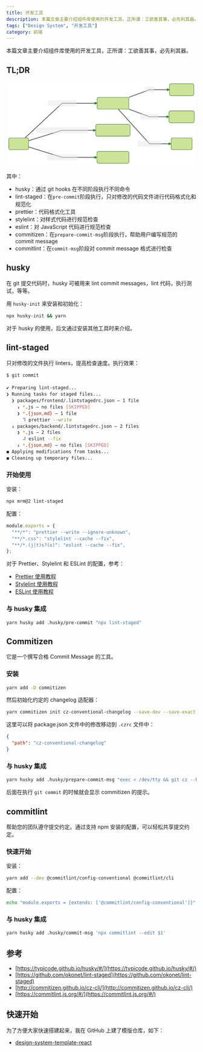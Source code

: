 ```yaml
---
title: 开发工具
description: 本篇文章主要介绍组件库使用的开发工具，正所谓：工欲善其事，必先利其器。
tags: ["Design System", "开发工具"]
category: 前端
---
```


本篇文章主要介绍组件库使用的开发工具，正所谓：工欲善其事，必先利其器。

## TL;DR

![开发工具关系图](./develop-tools.svg)

其中：

- husky：通过 git hooks 在不同阶段执行不同命令
- lint-staged：在`pre-commit`阶段执行，只对修改的代码文件进行代码格式化和规范化
- prettier：代码格式化工具
- stylelint：对样式代码进行规范检查
- eslint：对 JavaScript 代码进行规范检查
- commitizen：在`prepare-commit-msg`阶段执行，帮助用户编写规范的 commit message
- commitlint：在`commit-msg`阶段对 commit message 格式进行检查

## husky

在 git 提交代码时，husky 可被用来 lint commit messages，lint 代码，执行测试，等等。

用 `husky-init` 来安装和初始化：

```bash
npx husky-init && yarn
```

对于 husky 的使用，后文通过安装其他工具时来介绍。​

## lint-staged

只对修改的文件执行 linters，提高检查速度。执行效果：

```bash
$ git commit

✔ Preparing lint-staged...
❯ Running tasks for staged files...
  ❯ packages/frontend/.lintstagedrc.json — 1 file
    ↓ *.js — no files [SKIPPED]
    ❯ *.{json,md} — 1 file
      ⠹ prettier --write
  ↓ packages/backend/.lintstagedrc.json — 2 files
    ❯ *.js — 2 files
      ⠼ eslint --fix
    ↓ *.{json,md} — no files [SKIPPED]
◼ Applying modifications from tasks...
◼ Cleaning up temporary files...
```

### 开始使用

安装：

```bash
npx mrm@2 lint-staged
```

配置：

```javascript title='lint-staged.config.js'
module.exports = {
  "**/*": "prettier --write --ignore-unknown",
  "**/*.css": "stylelint --cache --fix",
  "**/*.(j|t)s?(x)": "eslint --cache --fix",
};
```

对于 Prettier、Stylelint 和 ESLint 的配置，参考：

- [Prettier 使用教程](/blog/2020/11/03/prettier-usage)
- [Stylelint 使用教程](/blog/2020/11/04/stylelint-usage)
- [ESLint 使用教程](/blog/2020/11/05/eslint-usage)

### 与 husky 集成

```bash
yarn husky add .husky/pre-commit "npx lint-staged"
```

## Commitizen

它是一个撰写合格 Commit Message 的工具。

### 安装

```bash
yarn add -D commitizen
```

然后初始化约定的 changelog 适配器：

```bash
yarn commitizen init cz-conventional-changelog --save-dev --save-exact
```

这里可以将 package.json 文件中的修改移动到 `.czrc` 文件中：

```json title='.czrc'
{
  "path": "cz-conventional-changelog"
}
```

### 与 husky 集成

```bash
yarn husky add .husky/prepare-commit-msg "exec < /dev/tty && git cz --hook || true"
```

后面在执行 `git commit` 的时候就会显示 commitizen 的提示。​

## commitlint

帮助您的团队遵守提交约定。通过支持 npm 安装的配置，可以轻松共享提交约定。

### 快速开始

安装：

```bash
yarn add --dev @commitlint/config-conventional @commitlint/cli
```

配置：

```bash
echo "module.exports = {extends: ['@commitlint/config-conventional']}" > commitlint.config.js
```

### 与 husky 集成

```bash
yarn husky add .husky/commit-msg 'npx commitlint --edit $1'
```

## 参考

- [https://typicode.github.io/husky/#/](https://typicode.github.io/husky/#/)
- [https://github.com/okonet/lint-staged](https://github.com/okonet/lint-staged)
- [http://commitizen.github.io/cz-cli/](http://commitizen.github.io/cz-cli/)
- [https://commitlint.js.org/#/](https://commitlint.js.org/#/)

## 快速开始

为了方便大家快速搭建起来，我在 GitHub 上建了模版仓库，如下：

- [design-system-template-react](https://github.com/jack0pan/design-system-template-react/generate)
